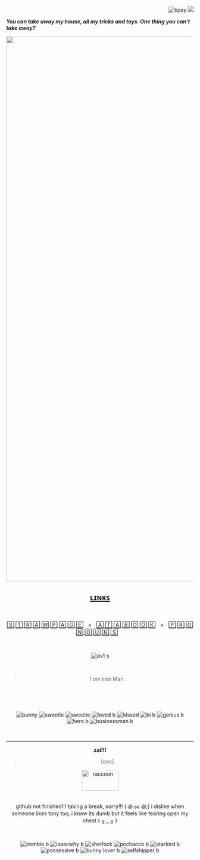 <div align="right">
  
![tipsy](https://github.com/user-attachments/assets/2cbeb6f9-7e44-4238-ae07-ab870d08b8d2) ![](https://komarev.com/ghpvc/?username=starc-reactor&color=901c1c&label=Bottles-I've-downed&style=plastic)  

<div align="left">
  
**_You can take away my house, all my tricks and toys. One thing you can’t take away?_**

<div align="center">

<img width="2662" height="1459" alt="banner" src="https://github.com/user-attachments/assets/1e7fe771-f8c2-404c-bcad-c0594df42734" />

## <u>**ʟɪɴᴋꜱ**</u>

<br />

[🅂 🅃 🅁 🄰 🅆 🄿 🄰 🄶 🄴](https://starkreactor.straw.page/)ㅤ×ㅤ[🄰 🅃 🄰 🄱 🄾 🄾 🄺](https://starked.atabook.org/)ㅤ×ㅤ[🄿 🅁 🄾 🄽 🄾 🅄 🄽 🅂](https://pronouns.cc/@stark)
ㅤ
<br />

<br />

![av1 s](https://github.com/user-attachments/assets/580eac46-5678-48ac-a16a-50940d612c07)

<br />

> I *am* Iron Man.

<br />

<br />

<br />

![bunny](https://github.com/user-attachments/assets/e426b7cd-aaaa-42f6-a8ea-055d3b55a382)
![sweetie](https://github.com/user-attachments/assets/9adb0851-e554-4c41-b38b-010476720721)
![sweetie](https://github.com/user-attachments/assets/c665b851-86e9-4000-b5b7-e7fdd92729d7)
![loved b](https://github.com/user-attachments/assets/8ae1971f-dbfe-41a8-ac80-04442b017bec)
![kissed](https://github.com/user-attachments/assets/c1e5558d-147a-4efe-87d7-95112dae8480)
![bi b](https://github.com/user-attachments/assets/4d51a6fb-7190-499c-99e2-fbe6d08569d8)
![genius b](https://github.com/user-attachments/assets/a90c4e44-5d59-4c9a-a3e0-9450d474d64d)
![hero b](https://github.com/user-attachments/assets/6a81fd75-5f04-482c-887e-7619bb21444c)
![businessman b](https://github.com/user-attachments/assets/f0d13ec2-7bcf-4478-8dc1-cf1a217e3312)

<br />



-------

**zai!!!**

> [ooc]

<img width="99" height="56" alt="raccoon" src="https://github.com/user-attachments/assets/65a9c5e8-2ef5-488c-81b0-bdd1c99b0b36" />

<br />

<br />

github not finished!!! taking a break, sorry!!! ( ꩜ ᯅ ꩜;)⁭
i dislike when someone likes tony too, i know its dumb but it feels like tearing open my chest ( ╥﹏╥ )
 
<br />

![zombie b](https://github.com/user-attachments/assets/1d8b5dff-96cf-4456-9b88-77e44da025d7)
![isaacwhy b](https://github.com/user-attachments/assets/810a06a0-916f-4a9d-bacb-cd7ec6f9d5be)
![sherlock](https://github.com/user-attachments/assets/8b0c0c6f-c117-4ddf-b927-e1a12c04b10a)
![pochacco b](https://github.com/user-attachments/assets/f3343043-8c9b-44a2-b2e7-fead74f86841)
![starlord b](https://github.com/user-attachments/assets/c4234f36-ef85-4de6-8386-4c6870a2c9dc)
![possessive b](https://github.com/user-attachments/assets/bcdc14fd-aeb9-4733-b67e-4a9cb596e75e)
![bunny lover b](https://github.com/user-attachments/assets/4253d5db-5f13-449c-baf7-9457181debfd)
![selfshipper b](https://github.com/user-attachments/assets/9e5d4e08-2fb4-4842-9cd3-aaaccdafd9c4)

<br />

